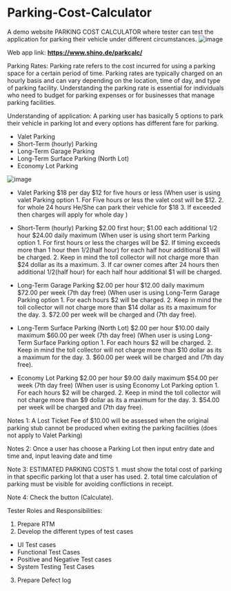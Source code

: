 # Parking-Cost-Calculator
A demo website PARKING COST CALCULATOR where tester can test the application for parking their vehicle under different circumstances.
![image](https://github.com/Anil-Kumar007/Parking-Cost-Calculator/assets/156831352/39941c5e-c21b-47ea-adf4-7a873cd61eb2)


Web app link:  **https://www.shino.de/parkcalc/**

Parking Rates:
Parking rate refers to the cost incurred for using a parking space for a certain period of time. Parking rates are typically charged on an hourly basis and can vary depending on the location, time of day, and type of parking facility. Understanding the parking rate is essential for individuals who need to budget for parking expenses or for businesses that manage parking facilities.


Understanding of application:
A parking user has basically 5 options to park their vehicle in parking lot and every options has different fare for parking.
- Valet Parking
- Short-Term (hourly) Parking
- Long-Term Garage Parking
- Long-Term Surface Parking (North Lot)
- Economy Lot Parking

![image](https://github.com/Anil-Kumar007/Parking-Cost-Calculator/assets/156831352/98a6d4c8-1517-4459-9fbd-8645c2fc761d)



- Valet Parking
$18 per day
$12 for five hours or less
(When user is using valet Parking option 
      1. For Five hours or less the valet cost will be $12.
      2. for whole 24 hours He/She can park their vehicle for $18
      3. If exceeded then charges will apply for whole day )


- Short-Term (hourly) Parking
$2.00 first hour; $1.00 each additional 1/2 hour
$24.00 daily maximum
(When user is using short term Parking option 
      1. For first hours or less the charges will be $2. If timing exceeds more than 1 hour then 1/2(half hour) for each half hour additional $1 will be charged.
      2. Keep in mind the toll collector will not charge more than $24 dollar as its a maximum.
      3. If car owner comes after 24 hours then additional 1/2(half hour) for each half hour additional $1 will be charged.

- Long-Term Garage Parking
$2.00 per hour
$12.00 daily maximum
$72.00 per week (7th day free)
(When user is using Long-Term Garage Parking option 
      1. For each hours $2 will be charged. 
      2. Keep in mind the toll collector will not charge more than $14 dollar as its a maximum for the day.
      3. $72.00 per week will be charged and  (7th day free).


- Long-Term Surface Parking (North Lot)
$2.00 per hour
$10.00 daily maximum
$60.00 per week (7th day free)
(When user is using Long-Term Surface Parking option 
      1. For each hours $2 will be charged. 
      2. Keep in mind the toll collector will not charge more than $10 dollar as its a maximum for the day.
      3. $60.00 per week will be charged and  (7th day free).

- Economy Lot Parking
$2.00 per hour
$9.00 daily maximum
$54.00 per week (7th day free)
(When user is using Economy Lot Parking option 
      1. For each hours $2 will be charged. 
      2. Keep in mind the toll collector will not charge more than $9 dollar as its a maximum for the day.
      3. $54.00 per week will be charged and  (7th day free).

Notes 1: A Lost Ticket Fee of $10.00 will be assessed when the original parking stub cannot be produced when exiting the parking facilities (does not apply to Valet Parking)

Notes 2: Once a user has choose a Parking Lot 
                     then input entry date and time and,
                     input leaving date and time

Note 3: ESTIMATED PARKING COSTS
                    1. must show the total cost of parking in that specific parking lot that a user has used.
                    2. total time calculation of parking must be visible for avoiding conflictions in receipt.

Note 4: Check the button (Calculate).

Tester Roles and Responsibilities:
1. Prepare RTM 
2. Develop the different types of test cases
- UI Test cases
- Functional Test Cases
- Positive and Negative Test cases
- System Testing Test Cases
3. Prepare Defect log

